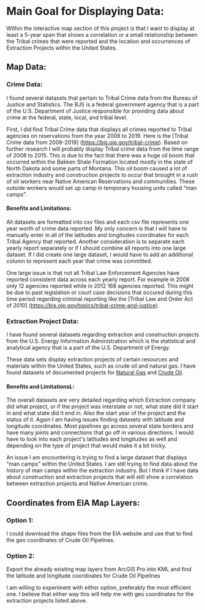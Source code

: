 # Main Goal for Displaying Data:
Within the interactive map section of this project is that I want to display at least a 5-year span that shows a correlation or a small relationship between the Tribal crimes that were reported and the location and occurrences of Extraction Projects within the United States. 

## Map Data:  ##
### Crime Data:  ###
I found several datasets that pertain to Tribal Crime data from the Bureau of Justice and Statistics. The BJS is a federal government agency that is a part of the U.S. Department of Justice responsible for providing data about crime at the federal, state, local, and tribal level.

First, I did find Tribal Crime data that displays all crimes reported to Tribal agencies on reservations from the year 2008 to 2019. Here is the [Tribal Crime data from 2008-2019] (https://bjs.ojp.gov/tribal-crime). Based on further research I will probably display Tribal crime data from the time range of 2008 to 2015. This is due to the fact that there was a huge oil boom that occurred within the Bakken Shale Formation located mostly in the state of North Dakota and some parts of Montana. This oil boom caused a lot of extraction industry and construction projects to occur that brought in a rush of oil workers near Native American Reservations and communities. These outside workers would set up camp in temporary housing units called “man camps”. 

#### Benefits and Limitations:   ####

All datasets are formatted into csv files and each csv file represents one year worth of crime data reported. My only concern is that I will have to manually enter in all of the latitudes and longitudes coordinates for each Tribal Agency that reported. Another consideration is to separate each yearly report separately or if I should combine all reports into one large dataset. If I did create one large dataset, I would have to add an additional column to represent each year that crime was committed. 

One large issue is that not all Tribal Law Enforcement Agencies have reported consistent data across each yearly report. For example in 2008 only 12 agencies reported while in 2012 168 agencies reported. This might be due to past legislation or court case decisions that occured during this time period regarding criminal reporting like the [Tribal Law and Order Act of 2010] (https://bjs.ojp.gov/topics/tribal-crime-and-justice).

### Extraction Project Data:  ###

I have found several datasets regarding extraction and construction projects from the U.S. Energy Information Administration which is the statistical and analytical agency that is a part of the U.S. Department of Energy. 

These data sets display extraction projects of certain resources and materials within the United States, such as crude oil and natural gas. I have found datasets of documented projects for [Natural Gas](https://www.eia.gov/naturalgas/data.php) and [Crude Oil](https://www.eia.gov/petroleum/data.php#movements). 

#### Benefits and LimitationsL:   ####

The overall datasets are very detailed regarding which Extraction company did what project, or if the project was interstate or not, what state did it start in and what state did it end in. Also the start year of the project and the status of it. Again I am having issues finding datasets with latitude and longitude coordinates. Most pipelines go across several state borders and have many joints and connections that go off in various directions. I would have to look into each project's latitudes and longitudes as well and depending on the type of project that would make it a bit tricky. 

An issue I am encountering is trying to find a large dataset that displays “man camps” within the United States. I am still trying to find data about the history of man camps within the extraction industry. But I think if I have data about construction and extraction projects that will still show a correlation between extraction projects and Native American crime.

## Coordinates from EIA Map Layers:  ##

### Option 1:   ###

I could download the shape files from the EIA website and use that to find the geo coordinates of Crude Oil Pipelines. 

### Option 2:   ###

Export the already existing map layers from ArcGIS Pro into KML and find the latitude and longitude coordinates for Crude Oil Pipelines 

I am willing to experiment with either option, preferably the most efficient one. I believe that either way this will help me with geo coordinates for the extraction projects listed above.



